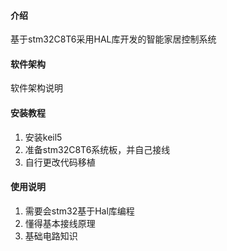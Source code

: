 #### 介绍
基于stm32C8T6采用HAL库开发的智能家居控制系统

#### 软件架构
软件架构说明


#### 安装教程

1.  安装keil5
2.  准备stm32C8T6系统板，并自己接线
3.  自行更改代码移植

#### 使用说明

1.  需要会stm32基于Hal库编程
2.  懂得基本接线原理
3.  基础电路知识
